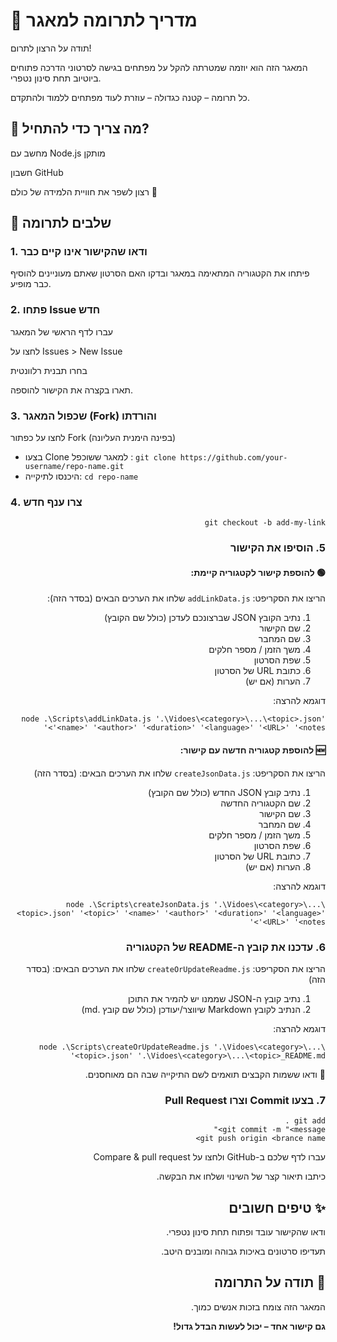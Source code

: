 ﻿# 🤝 מדריך לתרומה למאגר

תודה על הרצון לתרום! 

המאגר הזה הוא יוזמה שמטרתה להקל על מפתחים בגישה לסרטוני הדרכה פתוחים ביוטיוב תחת סינון נטפרי.

כל תרומה – קטנה כגדולה – עוזרת לעוד מפתחים ללמוד ולהתקדם.

## 🧰 מה צריך כדי להתחיל?

מחשב עם Node.js מותקן

חשבון GitHub

רצון לשפר את חוויית הלמידה של כולם 👏

## 🚦 שלבים לתרומה

### 1. ודאו שהקישור אינו קיים כבר

פיתחו את הקטגוריה המתאימה במאגר ובדקו האם הסרטון שאתם מעוניינים להוסיף כבר מופיע.

### 2. פתחו Issue חדש

עברו לדף הראשי של המאגר

לחצו על Issues > New Issue

בחרו תבנית רלוונטית

תארו בקצרה את הקישור להוספה.


### 3. שכפול המאגר (Fork) והורדתו

לחצו על כפתור Fork (בפינה הימנית העליונה)
<ul>
    <li>בצעו Clone למאגר ששוכפל :
        <code>git clone https://github.com/your-username/repo-name.git</code>
    </li>
    <li>היכנסו לתיקייה: 
        <code>cd repo-name</code>
    </li>
</ul>

### 4. צרו ענף חדש
<div dir="rtl"><code>git checkout -b add-my-link</code>

### 5. הוסיפו את הקישור
#### **🟢 להוספת קישור לקטגוריה קיימת:**
הריצו את הסקריפט: `addLinkData.js`
שלחו את הערכים הבאים (בסדר הזה):

<ol dir="rtl">
    <li>נתיב הקובץ JSON שברצונכם לעדכן (כולל שם הקובץ)</li>
    <li>שם הקישור</li>
    <li>שם המחבר</li>
    <li>משך הזמן / מספר חלקים</li>
    <li>שפת הסרטון</li>
    <li>כתובת URL של הסרטון</li>
    <li>הערות (אם יש)</li>
</ol>

דוגמא להרצה:

```
node .\Scripts\addLinkData.js '.\Vidoes\<category>\...\<topic>.json' '<name>' '<author>' '<duration>' '<language>' '<URL>' '<notes>'
```

<h4 dir="rtl"> 🆕 להוספת קטגוריה חדשה עם קישור:</h4>

הריצו את הסקריפט: `createJsonData.js`
שלחו את הערכים הבאים: (בסדר הזה)

<ol dir="rtl">
    <li>נתיב קובץ JSON החדש (כולל שם הקובץ)</li>
    <li>שם הקטגוריה החדשה</li>
    <li>שם הקישור</li>
    <li>שם המחבר</li>
    <li>משך הזמן / מספר חלקים</li>
    <li>שפת הסרטון</li>
    <li>כתובת URL של הסרטון</li>
    <li>הערות (אם יש)</li>
</ol>

דוגמא להרצה:

```
node .\Scripts\createJsonData.js '.\Vidoes\<category>\...\<topic>.json' '<topic>' '<name>' '<author>' '<duration>' '<language>' '<URL>' '<notes>'
```


### 6. עדכנו את קובץ ה-README של הקטגוריה
הריצו את הסקריפט: 
`createOrUpdateReadme.js`
שלחו את הערכים הבאים: (בסדר הזה)

1. נתיב קובץ ה-JSON שממנו יש להמיר את התוכן
2. הנתיב לקובץ Markdown שיווצר/יעודכן (כולל שם קובץ .md)

דוגמא להרצה:


```
node .\Scripts\createOrUpdateReadme.js '.\Vidoes\<category>\...\<topic>.json' '.\Vidoes\<category>\...\<topic>_README.md'
```

📌 ודאו ששמות הקבצים תואמים לשם התיקייה שבה הם מאוחסנים.

### 7. בצעו Commit וצרו Pull Request


```
git add .
git commit -m "<message>"
git push origin <brance name>
```

עברו לדף שלכם ב-GitHub ולחצו על Compare & pull request

כיתבו תיאור קצר של השינוי ושלחו את הבקשה.

## ✨ טיפים חשובים

ודאו שהקישור עובד ופתוח תחת סינון נטפרי.

תעדיפו סרטונים באיכות גבוהה ומובנים היטב.

## 👏 תודה על התרומה
המאגר הזה צומח בזכות אנשים כמוך.

**גם קישור אחד – יכול לעשות הבדל גדול!**
